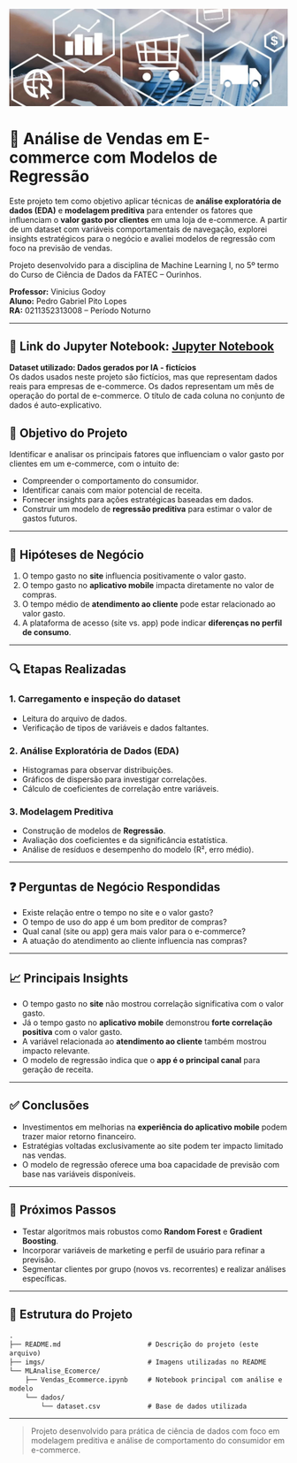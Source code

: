 ![Representação](imgs/ecommerce-regressao.jpg) 
# 🛒 Análise de Vendas em E-commerce com Modelos de Regressão
Este projeto tem como objetivo aplicar técnicas de **análise exploratória de dados (EDA)** e **modelagem preditiva** para entender os fatores que influenciam o **valor gasto por clientes** em uma loja de e-commerce. A partir de um dataset com variáveis comportamentais de navegação, explorei insights estratégicos para o negócio e avaliei modelos de regressão com foco na previsão de vendas.

Projeto desenvolvido para a disciplina de Machine Learning I, no 5º termo do Curso de Ciência de Dados da FATEC – Ourinhos.
 
__Professor:__ Vinicius Godoy  
__Aluno:__ Pedro Gabriel Pito Lopes  
__RA:__ 0211352313008 – Período Noturno  

---

## 🐍 Link do Jupyter Notebook: [Jupyter Notebook](https://github.com/gabrielpito92/projetos_fatec/blob/main/ML1_FATEC_Ecommerce/MLAnalise_Ecomerce/Vendas_Ecommerce.ipynb)  
__Dataset utilizado: Dados gerados por IA - fictícios__  
Os dados usados neste projeto são fictícios, mas que representam dados reais para empresas  de  e-commerce. Os  dados  representam um  mês  de  operação  do portal  de  e-commerce. O título de cada coluna no conjunto de dados é auto-explicativo.

## 🌟 Objetivo do Projeto

Identificar e analisar os principais fatores que influenciam o valor gasto por clientes em um e-commerce, com o intuito de:
- Compreender o comportamento do consumidor.
- Identificar canais com maior potencial de receita.
- Fornecer insights para ações estratégicas baseadas em dados.
- Construir um modelo de **regressão preditiva** para estimar o valor de gastos futuros.

---

## 💭 Hipóteses de Negócio

1. O tempo gasto no **site** influencia positivamente o valor gasto.
2. O tempo gasto no **aplicativo mobile** impacta diretamente no valor de compras.
3. O tempo médio de **atendimento ao cliente** pode estar relacionado ao valor gasto.
4. A plataforma de acesso (site vs. app) pode indicar **diferenças no perfil de consumo**.

---

## 🔍 Etapas Realizadas

### 1. **Carregamento e inspeção do dataset**
- Leitura do arquivo de dados.
- Verificação de tipos de variáveis e dados faltantes.

### 2. **Análise Exploratória de Dados (EDA)**
- Histogramas para observar distribuições.
- Gráficos de dispersão para investigar correlações.
- Cálculo de coeficientes de correlação entre variáveis.

### 3. **Modelagem Preditiva**
- Construção de modelos de **Regressão**.
- Avaliação dos coeficientes e da significância estatística.
- Análise de resíduos e desempenho do modelo (R², erro médio).

---

## ❓ Perguntas de Negócio Respondidas

- Existe relação entre o tempo no site e o valor gasto?
- O tempo de uso do app é um bom preditor de compras?
- Qual canal (site ou app) gera mais valor para o e-commerce?
- A atuação do atendimento ao cliente influencia nas compras?

---

## 📈 Principais Insights

- O tempo gasto no **site** não mostrou correlação significativa com o valor gasto.
- Já o tempo gasto no **aplicativo mobile** demonstrou **forte correlação positiva** com o valor gasto.
- A variável relacionada ao **atendimento ao cliente** também mostrou impacto relevante.
- O modelo de regressão indica que o **app é o principal canal** para geração de receita.

---

## ✅ Conclusões

- Investimentos em melhorias na **experiência do aplicativo mobile** podem trazer maior retorno financeiro.
- Estratégias voltadas exclusivamente ao site podem ter impacto limitado nas vendas.
- O modelo de regressão oferece uma boa capacidade de previsão com base nas variáveis disponíveis.

---

## 🔄 Próximos Passos

- Testar algoritmos mais robustos como **Random Forest** e **Gradient Boosting**.
- Incorporar variáveis de marketing e perfil de usuário para refinar a previsão.
- Segmentar clientes por grupo (novos vs. recorrentes) e realizar análises específicas.

---

## 📁 Estrutura do Projeto

```
.
├── README.md                      # Descrição do projeto (este arquivo)
├── imgs/                          # Imagens utilizadas no README
└── MLAnalise_Ecomerce/
    ├── Vendas_Ecommerce.ipynb     # Notebook principal com análise e modelo
    └── dados/
        └── dataset.csv            # Base de dados utilizada
```

---

> Projeto desenvolvido para prática de ciência de dados com foco em modelagem preditiva e análise de comportamento do consumidor em e-commerce.
